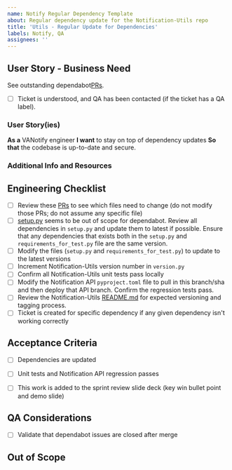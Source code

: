 ```yaml
---
name: Notify Regular Dependency Template
about: Regular dependency update for the Notification-Utils repo
title: 'Utils - Regular Update for Dependencies'
labels: Notify, QA
assignees: ''
---
```



## User Story - Business Need

See outstanding dependabot[PRs](https://github.com/department-of-veterans-affairs/notification-utils/pulls).

- [ ] Ticket is understood, and QA has been contacted (if the ticket has a QA label).


### User Story(ies)

**As a**   VANotify engineer
**I want**  to stay on top of dependency updates
**So that** the codebase is up-to-date and secure.

### Additional Info and Resources

## Engineering Checklist

- [ ] Review these [PRs](https://github.com/department-of-veterans-affairs/notification-utils/pulls) to see which files need to change (do not modify those PRs; do not assume any specific file)
- [ ] [setup.py](https://github.com/department-of-veterans-affairs/notification-utils/blob/main/setup.py) seems to be out of scope for dependabot. Review all dependencies in `setup.py` and update them to latest if possible. Ensure that any dependencies that exists both in the `setup.py` and `requirements_for_test.py` file are the same version.
- [ ] Modify the files (`setup.py` and `requirements_for_test.py`) to update to the latest versions
- [ ] Increment Notification-Utils version number in `version.py`
- [ ] Confirm all Notification-Utils unit tests pass locally
- [ ] Modify the Notification API `pyproject.toml` file to pull in this branch/sha and then deploy that API branch. Confirm the regression tests pass. 
- [ ] Review the Notification-Utils [README.md](https://github.com/department-of-veterans-affairs/notification-utils?tab=readme-ov-file#versioning) for expected versioning and tagging process. 
- [ ] Ticket is created for specific dependency if any given dependency isn't working correctly

## Acceptance Criteria

- [ ] Dependencies are updated 
- [ ] Unit tests and Notification API regression passes
- [ ] This work is added to the sprint review slide deck (key win bullet point and demo slide)


## QA Considerations
- [ ] Validate that dependabot issues are closed after merge

## Out of Scope
<!-- Include any out of scope work here.  -->
